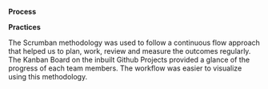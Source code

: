 **Process**



**Practices**

The Scrumban methodology was used to follow a continuous flow approach that helped us to plan, work, review and measure the outcomes regularly. The Kanban Board on the inbuilt Github Projects provided a glance of the progress of each team members. The workflow was easier to visualize using this methodology. 
